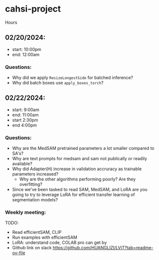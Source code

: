 # cahsi-project

Hours

## 02/20/2024:
- start: 10:00pm
- end: 12:00am

### Questions:
- Why did we apply `ResizeLongestSide` for batched inference?
- Why did batch boxes use `apply_boxes_torch`?

## 02/22/2024:
- start: 9:00am
- end: 11:00am
- start 2:30pm
- end 4:00pm

### Questions:
- Why are the MedSAM pretrained parameters a lot smaller compared to SA's?
- Why are text prompts for medsam and sam not publically or readily available?
- Why did Adapter(H) increase in validation accruracy as trainable parameters increased?
    - Why are the other algorithms performing poorly? Are they overfitting?
- Since we've been tasked to read SAM, MedSAM, and LoRA are you going to try to leverage LoRA for efficient transfer learning of segmentation models?

### Weekly meeting: 
TODO: 
- Read efficientSAM, CLIP
- Run examples with efficientSAM
- LoRA: understand code, COLAB pro can get by
- Github link on slack https://github.com/HUANGLIZI/LViT?tab=readme-ov-file